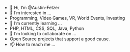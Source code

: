 - 👋 Hi, I’m @Austin-Fetzer
- 👀 I’m interested in ...
-   Programming, Video Games, VR, World Events, Investing
- 🌱 I’m currently learning ...
-   PHP, HTML, CSS, SQL, Java, Python
- 💞️ I’m looking to collaborate on ...
-   Open Source projects that support a good cause.
- 📫 How to reach me ...

<!---
Austin-Fetzer/Austin-Fetzer is a ✨ special ✨ repository because its `README.md` (this file) appears on your GitHub profile.
You can click the Preview link to take a look at your changes.
--->
